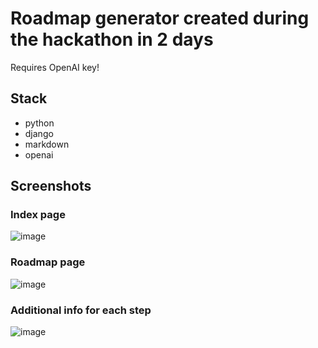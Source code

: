 # Roadmap generator created during the hackathon in 2 days
Requires OpenAI key!
## Stack
- python
- django
- markdown
- openai
## Screenshots

### Index page
![image](https://github.com/Ewaqe/pathfinder/assets/138726681/a935515e-22b4-4144-89fa-d3657b226b79)

### Roadmap page
![image](https://github.com/Ewaqe/pathfinder/assets/138726681/1df9c85c-209e-4a94-a2f1-a9c85e31738a)

### Additional info for each step
![image](https://github.com/Ewaqe/pathfinder/assets/138726681/afce3662-3326-4927-8846-1ca67dc90cce)
